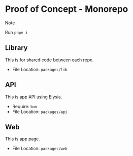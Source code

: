 # Proof of Concept - Monorepo

> [!NOTE]
> Run `pnpm i`

## Library

This is for shared code between each repo.

- File Location: `packages/lib`

## API

This is app API using Elysia.

- Require: `bun`
- File Location: `packages/api`

## Web

This is app page.

- File Location: `packages/web`

